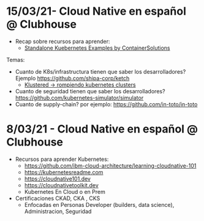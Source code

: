 
# 15/03/21- Cloud Native en español @ Clubhouse


- Recap sobre recursos para aprender: 
  - [Standalone Kuebernetes Examples by ContainerSolutions](https://github.com/ContainerSolutions/kubernetes-examples)

Temas:
- Cuanto de K8s/infrastructura tienen que saber los desarrolladores? Ejemplo https://github.com/shipa-corp/ketch 
  - [Klustered -> rompiendo kubernetes clusters](https://www.youtube.com/watch?v=teB22ZuV_z8) 
- Cuanto de seguridad tienen que saber los desarrolladores? https://github.com/kubernetes-simulator/simulator
- Cuanto de supply-chain?  por ejemplo: https://github.com/in-toto/in-toto

# 8/03/21 - Cloud Native en español @ Clubhouse

- Recursos para aprender Kubernetes: 
  -  https://github.com/ibm-cloud-architecture/learning-cloudnative-101
  -  https://kubernetesreadme.com
  -  https://cloudnative101.dev
  -  https://cloudnativetoolkit.dev
  -  Kubernetes En Cloud o en Prem
- Certificaciones CKAD, CKA , CKS
  -  Enfocadas en Personas Developer (builders, data science), Administracion, Seguridad
